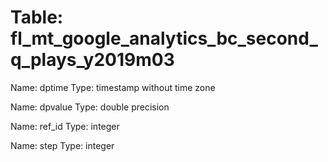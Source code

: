 Table: fl_mt_google_analytics_bc_second_q_plays_y2019m03
========================================================

Name: dptime
Type: timestamp without time zone

Name: dpvalue
Type: double precision

Name: ref_id
Type: integer

Name: step
Type: integer

